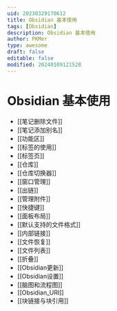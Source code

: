 ```yaml
---
uid: 20230329170612
title: Obsidian 基本使用
tags: [Obsidian]
description: Obsidian 基本使用
author: PKMer
type: awesome
draft: false
editable: false
modified: 20240109121528
---
```


# Obsidian 基本使用

- [[笔记删除文件]]
- [[笔记添加别名]]
- [[功能区]]
- [[标签的使用]]
- [[标签页]]
- [[仓库]]
- [[仓库切换器]]
- [[窗口管理]]
- [[出链]]
- [[管理附件]]
- [[快捷键]]
- [[面板布局]]
- [[默认支持的文件格式]]
- [[内部链接]]
- [[文件恢复]]
- [[文件列表]]
- [[折叠]]
- [[Obsidian更新]]
- [[Obsidian设置]]
- [[脑图和流程图]]
- [[Obsidian_URI]]
- [[块链接与块引用]]